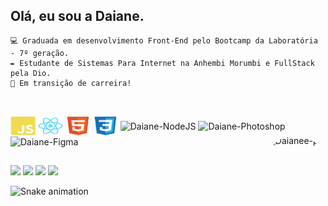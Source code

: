 ## Olá, eu sou a Daiane.
	💻 Graduada em desenvolvimento Front-End pelo Bootcamp da Laboratória - 7º geração.
	✒️ Estudante de Sistemas Para Internet na Anhembi Morumbi e FullStack pela Dio. 
	🍃 Em transição de carreira!

## 
<div style="display: inline_block"><br>
  <img align="center" alt="Daiane-js" height="30" width="40" src="https://raw.githubusercontent.com/devicons/devicon/master/icons/javascript/javascript-plain.svg">
  <img align="center" alt="Daiane-React" height="30" width="40" src="https://raw.githubusercontent.com/devicons/devicon/master/icons/react/react-original.svg">
  <img align="center" alt="Daiane-HTML" height="30" width="40" src="https://raw.githubusercontent.com/devicons/devicon/master/icons/html5/html5-original.svg">
  <img align="center" alt="Daiane-CSS" height="30" width="40" src="https://raw.githubusercontent.com/devicons/devicon/master/icons/css3/css3-original.svg">
  <img align="center" alt="Daiane-NodeJS" height="40" width="40" 	src="https://cdn.jsdelivr.net/gh/devicons/devicon/icons/nodejs/nodejs-original-wordmark.svg" />
  <img align="center" alt="Daiane-Photoshop" height="30" width="40" 	src="https://cdn.jsdelivr.net/gh/devicons/devicon/icons/photoshop/photoshop-plain.svg" />    
  <img align="center" alt="Daiane-Figma" height="30" width="40" src="https://cdn.jsdelivr.net/gh/devicons/devicon/icons/figma/figma-original.svg" />
  <img align="right" alt="Daianee-pic" height="150" style="border-radius:50px;" src="https://avatars.githubusercontent.com/u/95250588?v=4">
          	
</div>
  
  ##
 
<div> 
  
  <a href="https://instagram.com/daiianesx" target="_blank"><img src="https://img.shields.io/badge/-Instagram-%23E4405F?style=for-the-badge&logo=instagram&logoColor=white" target="_blank"></a>
 <a href="https://discord.gg/wagxzStdcR" target="_blank"><img src="https://img.shields.io/badge/Discord-7289DA?style=for-the-badge&logo=discord&logoColor=white" target="_blank"></a> 
  <a href = "mailto:daianeecs@gmail.com"><img src="https://img.shields.io/badge/-Gmail-%23333?style=for-the-badge&logo=gmail&logoColor=white" target="_blank"></a>
  <a href="https://www.linkedin.com/in/daianegoncalves/" target="_blank"><img src="https://img.shields.io/badge/-LinkedIn-%230077B5?style=for-the-badge&logo=linkedin&logoColor=white" target="_blank"></a> 
  
</div>

![Snake animation](https://github.com/daiianex/)
